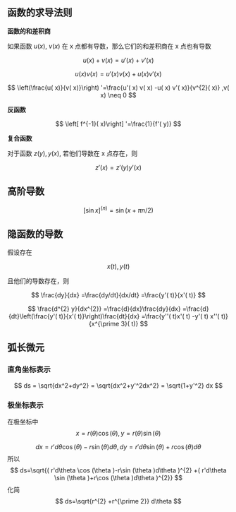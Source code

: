 ## 函数的求导法则

**函数的和差积商**

如果函数 $u( x) ,\ v( x)$ 在 x 点都有导数，那么它们的和差积商在 x 点也有导数

$$
u( x) +v( x) =u'( x) +v'( x)
$$

$$
u( x) v( x) =u'( x) v( x) +u( x) v'( x)
$$

$$
\left(\frac{u( x)}{v( x)}\right) '=\frac{u'( x) v( x) -u( x) v'( x)}{v^{2}( x)} ,v( x) \neq 0
$$

**反函数**

$$
\left[ f^{-1}( x)\right] '=\frac{1}{f'( y)}
$$

**复合函数**

对于函数 $z( y) ,y( x)$, 若他们导数在 x 点存在，则

$$
z'( x) =z'( y) y'( x)
$$



## 高阶导数

$$
[\sin x]^{( n)} =\sin( x+\pi n/2)
$$



## 隐函数的导数

假设存在

$$
x( t) ,y( t)
$$

且他们的导数存在，则

$$
\frac{dy}{dx} =\frac{dy/dt}{dx/dt} =\frac{y'( t)}{x'( t)}
$$

$$
\frac{d^{2} y}{dx^{2}} =\frac{d}{dx}\frac{dy}{dx} =\frac{d}{dt}\left(\frac{y'( t)}{x'( t)}\right)\frac{dt}{dx} =\frac{y''( t)x'( t) -y'( t) x''( t)}{x^{\prime 3}( t)}
$$

## 弧长微元

### 直角坐标表示
$$
ds = \sqrt{dx^2+dy^2} = \sqrt{dx^2+y'^2dx^2} = \sqrt{1+y'^2} dx
$$
### 极坐标表示

在极坐标中
$$
x=r(\theta)\cos(\theta), y=r(\theta)\sin(\theta)
$$

$$
dx=r'd\theta\cos(\theta) - r\sin(\theta)d\theta, dy=r'd\theta\sin(\theta) + r\cos(\theta)d\theta
$$
所以
$$
ds=\sqrt{( r'd\theta \cos (\theta )-r\sin (\theta )d\theta )^{2} +( r'd\theta \sin (\theta )+r\cos (\theta )d\theta )^{2}}
$$
化简
$$
ds=\sqrt{r^{2} +r^{\prime 2}} d\theta
$$